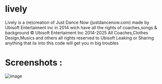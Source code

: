 # lively
Lively is a (re)creation of Just Dance Now (justdancenow.com) made by Ubisoft Entertaiment inc in 2014 wich have all the rights of coaches,songs & background © Ubisoft Entertaiment Inc 2014-2025
All Coaches,Clothes Design,Musics and others all rights reserved to Ubisoft
Leaking or Sharing anything that iis into this code will get you in big troubles 
# Screenshots :
![image](https://github.com/user-attachments/assets/8c05e41b-820f-4d01-baaf-6050dc83b583)
